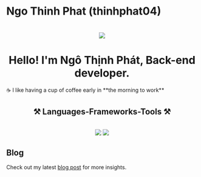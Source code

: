 # Ngo Thinh Phat (thinhphat04)
<h1 align="center">
    <img src="https://readme-typing-svg.herokuapp.com/?font=Righteous&size=35&center=true&vCenter=true&width=500&height=70&duration=4000&lines=Hi+There!+👋;+I'm+Phat+Ngo;" />
</h1>
<h1 align="center">
Hello! I'm Ngô Thịnh Phát, Back-end developer.<br/>
</h1>
 ☕ I like having a cup of coffee early in **the morning to work**
<h2 align="center">⚒️ Languages-Frameworks-Tools ⚒️</h2><br/>
<div align="center">
    <img src="https://skillicons.dev/icons?i=react,bootstrap,html,css,vscode,figma,tailwind,git,docker,angular,bash,azure,gradle" />
    <img src="https://skillicons.dev/icons?i=python,nodejs,spring,javascript,mongodb,mysql,dotnet,flutter,sqlite,java" /><br>
</div>
<!-- ## GitHub Stats
<!-- ![GitHub followers](https://img.shields.io/github/followers/thinhphat04?style=social) --> 


## Blog
Check out my latest [blog post](link-to-blog) for more insights.

